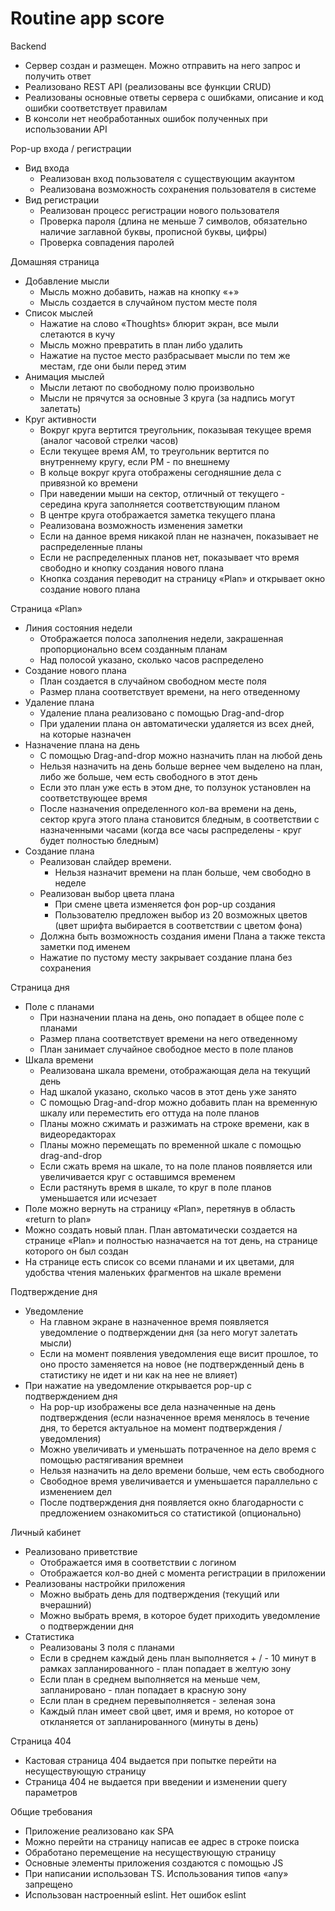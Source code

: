 # Routine app score


Backend
- Сервер создан и размещен. Можно отправить на него запрос и получить ответ
- Реализовано REST API (реализованы все функции CRUD)
- Реализованы основные ответы сервера с ошибками, описание и код ошибки соответствует правилам
- В консоли нет необработанных ошибок полученных при использовании API


Pop-up входа / регистрации
- Вид входа
    - Реализован вход пользователя с существующим акаунтом
    - Реализована возможность сохранения пользователя в системе
- Вид регистрации
    - Реализован процесс регистрации нового пользователя
    - Проверка пароля (длина не меньше 7 символов, обязательно наличие заглавной буквы, прописной буквы, цифры)
    - Проверка совпадения паролей


Домашняя страница
- Добавление мысли
    - Мысль можно добавить, нажав на кнопку «+»
    - Мысль создается в случайном пустом месте поля
- Список мыслей
    - Нажатие на слово «Thoughts» блюрит экран, все мыли слетаются в кучу
    - Мысль можно превратить в план либо удалить
    - Нажатие на пустое место разбрасывает мысли по тем же местам, где они были перед этим
- Анимация мыслей
    - Мысли летают по свободному полю произвольно
    - Мысли не прячутся за основные 3 круга (за надпись могут залетать)
- Круг активности
    - Вокруг круга вертится треугольник, показывая текущее время (аналог часовой стрелки часов)
    - Если текущее время AM, то треугольник вертится по внутреннему кругу, если РМ - по внешнему
    - В кольце вокруг круга отображены сегодняшние дела с привязной ко времени
    - При наведении мыши на сектор, отличный от текущего -  середина круга заполняется соответствующим планом
    - В центре круга отображается заметка текущего плана
    - Реализована возможность изменения заметки
    - Если на данное время никакой план не назначен, показывает не распределенные планы
    - Если не распределенных планов нет, показывает что время свободно и кнопку создания нового плана
    - Кнопка создания переводит на страницу «Plan» и открывает окно создание нового плана


Страница «Plan»
- Линия состояния недели
    - Отображается полоса заполнения недели, закрашенная пропорционально всем созданным планам
    - Над полосой указано, сколько часов распределено
- Создание нового плана 
    - План создается в случайном свободном месте поля
    - Размер плана соответствует времени, на него отведенному
- Удаление плана
    - Удаление плана реализовано с помощью Drag-and-drop
    - При удалении плана он автоматически удаляется из всех дней, на которые назначен
- Назначение плана на день
    - С помощью Drag-and-drop можно назначить план на любой день
    - Нельзя назначить на день больше вернее чем выделено на план, либо же больше, чем есть свободного в этот день
    - Если это план уже есть в этом дне, то ползунок установлен на соответствующее время
    - После назначения определенного кол-ва времени на день, сектор круга этого плана становится бледным, в соответствии с назначенными часами (когда все часы распределены - круг будет полностью бледным)
- Создание плана
    - Реализован слайдер времени.
        - Нельзя назначит времени на план больше, чем свободно в неделе
    - Реализован выбор цвета плана
        - При смене цвета изменяется фон pop-up создания
        - Пользователю предложен выбор из 20 возможных цветов (цвет шрифта выбирается в соответствии с цветом фона)
    - Должна быть возможность создания имени Плана а также текста заметки под именем
    - Нажатие по пустому месту закрывает создание плана без сохранения


Страница дня
- Поле с планами
    - При назначении плана на день, оно попадает в общее поле с планами
    - Размер плана соответствует времени на него отведенному
    - План занимает случайное свободное место в поле планов
- Шкала времени
    - Реализована шкала времени, отображающая дела на текущий день
    - Над шкалой указано, сколько часов в этот день уже занято
    - С помощью Drag-and-drop можно добавить план на временную шкалу или переместить его оттуда на поле планов
    - Планы можно сжимать и разжимать на строке времени, как в видеоредакторах
    - Планы можно перемещать по временной шкале с помощью drag-and-drop
    - Если сжать время на шкале, то на поле планов появляется или увеличивается круг с оставшимся временем
    - Если растянуть время в шкале, то круг в поле планов уменьшается или исчезает
- Поле можно вернуть на страницу «Plan», перетянув в область «return to plan»
- Можно создать новый план. План автоматически создается на странице «Plan» и полностью назначается на тот день, на странице которого он был создан
- На странице есть список со всеми планами и их цветами, для удобства чтения маленьких фрагментов на шкале времени


Подтверждение дня
- Уведомление
    - На главном экране в назначенное время появляется уведомление о подтверждении дня (за него могут залетать мысли)
    - Если на момент появления уведомления еще висит прошлое, то оно просто заменяется на новое (не подтвержденный день в статистику не идет и ни как на нее не влияет)
- При нажатие на уведомление открывается pop-up  с подтверждением дня
    - На pop-up изображены все дела назначенные на день подтверждения (если назначенное время менялось в течение дня, то берется актуальное на момент подтверждения / уведомления)
    - Можно увеличивать и уменьшать потраченное на дело время с помощью растягивания времнеи
    - Нельзя назначить на дело времени больше, чем есть свободного
    - Свободное время увеличивается и уменьшается параллельно с изменением дел
    - После подтверждения дня появляется окно благодарности с предложением ознакомиться со статистикой (опционально)


Личный кабинет
- Реализовано приветствие
    - Отображается имя в соответствии с логином
    - Отображается кол-во дней с момента регистрации в приложении
- Реализованы настройки приложения
    - Можно выбрать день для подтверждения (текущий или вчерашний)
    - Можно выбрать время, в которое будет приходить уведомление о подтверждении дня
- Статистика
    - Реализованы 3 поля с планами
    - Если в среднем каждый день план выполняется + / - 10 минут в рамках запланированного - план попадает в желтую зону
    - Если план в среднем выполняется на  меньше чем, запланировано - план попадает в красную зону
    - Если план в среднем перевыполняется  - зеленая зона
    - Каждый план имеет свой цвет, имя и время, но которое от откланяется от запланированного (минуты в день)


Страница 404
- Кастовая страница 404 выдается при попытке перейти на несуществующую страницу
- Страница 404 не выдается при введении и изменении query параметров


Общие требования
- Приложение реализовано как SPA
- Можно перейти на страницу написав ее адрес в строке поиска
- Обработано перемещение на несуществующую страницу
- Основные элементы приложения создаются с помощью JS
- При написании использован TS. Использования типов «any» запрещено
- Использован настроенный eslint. Нет ошибок eslint
